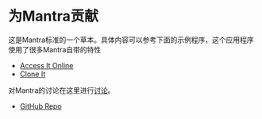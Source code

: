 # 为Mantra贡献

这是Mantra标准的一个草本。具体内容可以参考下面的示例程序，这个应用程序使用了很多Mantra自带的特性

* [Access It Online](http://mantra-sample-blog.meteor.com/)
* [Clone It](https://github.com/mantrajs/mantra-sample-blog-app)

对Mantra的讨论在这里进行[讨论](https://github.com/kadirahq/mantra/issues)。

* [GitHub Repo](https://github.com/kadirahq/mantra)
